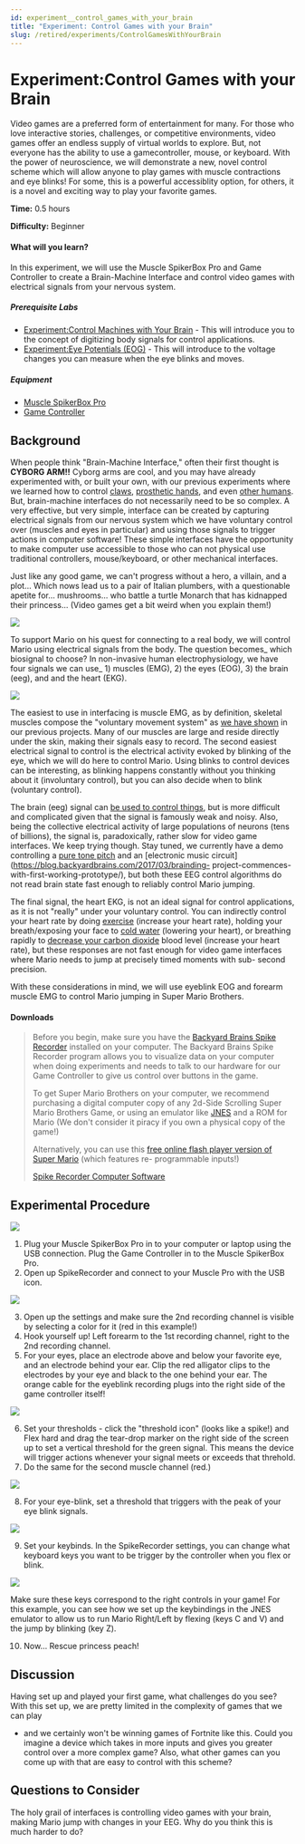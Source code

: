 ```yaml
---
id: experiment__control_games_with_your_brain
title: "Experiment: Control Games with your Brain"
slug: /retired/experiments/ControlGamesWithYourBrain
---
```


# Experiment:Control Games with your Brain

Video games are a preferred form of entertainment for many. For those who love
interactive stories, challenges, or competitive environments, video games
offer an endless supply of virtual worlds to explore. But, not everyone has
the ability to use a gamecontroller, mouse, or keyboard. With the power of
neuroscience, we will demonstrate a new, novel control scheme which will allow
anyone to play games with muscle contractions and eye blinks! For some, this
is a powerful accessiblity option, for others, it is a novel and exciting way
to play your favorite games.

**Time:**  0.5 hours

**Difficulty:**   Beginner

#### What will you learn?

In this experiment, we will use the Muscle SpikerBox Pro and Game Controller
to create a Brain-Machine Interface and control video games with electrical
signals from your nervous system.

##### Prerequisite Labs

  * [Experiment:Control Machines with Your Brain](https://backyardbrains.com/experiments/MuscleSpikerShield) - This will introduce you to the concept of digitizing body signals for control applications.
  * [Experiment:Eye Potentials (EOG)](https://backyardbrains.com/experiments/EOG) - This will introduce to the voltage changes you can measure when the eye blinks and moves.

##### Equipment

* [Muscle SpikerBox Pro](https://backyardbrains.com/products/MuscleSpikerBoxPro)
* [Game Controller](https://backyardbrains.com/products/GameController)

## Background

When people think "Brain-Machine Interface," often their first thought is
**CYBORG ARM!!** Cyborg arms are cool, and you may have already experimented
with, or built your own, with our previous experiments where we learned how to
control
[claws](https://backyardbrains.com/experiments/MuscleSpikerShield_GripperHand),
[prosthetic hands](https://backyardbrains.com/experiments/diyneuroprosthetic),
and even [other
humans](https://backyardbrains.com/experiments/humanhumaninterface). But,
brain-machine interfaces do not necessarily need to be so complex. A very
effective, but very simple, interface can be created by capturing electrical
signals from our nervous system which we have voluntary control over (muscles
and eyes in particular) and using those signals to trigger actions in computer
software! These simple interfaces have the opportunity to make computer use
accessible to those who can not physical use traditional controllers,
mouse/keyboard, or other mechanical interfaces.

Just like any good game, we can't progress without a hero, a villain, and a
plot... Which nows lead us to a pair of Italian plumbers, with a questionable
apetite for... mushrooms... who battle a turtle Monarch that has kidnapped
their princess... (Video games get a bit weird when you explain them!)

[
![](./img/MarioLuigi_web.jpg)](https://backyardbrains.com/experiments/img/MarioLuigi_web.jpg)

To support Mario on his quest for connecting to a real body, we will control
Mario using electrical signals from the body. The question becomes_ which
biosignal to choose? In non-invasive human electrophysiology, we have four
signals we can use_ 1) muscles (EMG), 2) the eyes (EOG), 3) the brain (eeg),
and and the heart (EKG).

[
![](./img/Interface_symbols_web.jpg)](https://backyardbrains.com/experiments/img/Interface_symbols_web.jpg)

The easiest to use in interfacing is muscle EMG, as by definition, skeletal
muscles compose the "voluntary movement system" as [we have
shown](https://backyardbrains.com/experiments/MuscleSpikerShield) in our
previous projects. Many of our muscles are large and reside directly under the
skin, making their signals easy to record. The second easiest electrical
signal to control is the electrical activity evoked by blinking of the eye,
which we will do here to control Mario. Using blinks to control devices can be
interesting, as blinking happens constantly without you thinking about it
(involuntary control), but you can also decide when to blink (voluntary
control).

The brain (eeg) signal can [be used to control
things](https://www.pnas.org/content/101/51/17849), but is more difficult and
complicated given that the signal is famously weak and noisy. Also, being the
collective electrical activity of large populations of neurons (tens of
billions), the signal is, paradoxically, rather slow for video game
interfaces. We keep trying though. Stay tuned, we currently have a demo
controlling a [pure tone
pitch](https://www.youtube.com/watch?v=uarpHx8JsEQ&feature=youtu.be) and an
[electronic music circuit](https://blog.backyardbrains.com/2017/03/brainding-
project-commences-with-first-working-prototype/), but both these EEG control
algorithms do not read brain state fast enough to reliably control Mario
jumping.

The final signal, the heart EKG, is not an ideal signal for control
applications, as it is not "really" under your voluntary control. You can
indirectly control your heart rate by doing
[exercise](https://backyardbrains.com/experiments/heartrate) (increase your
heart rate), holding your breath/exposing your face to [cold
water](https://backyardbrains.com/experiments/Sympathetic_Nervous_System)
(lowering your heart), or breathing rapidly to [decrease your carbon
dioxide](https://en.wikipedia.org/wiki/Hyperventilation) blood level (increase
your heart rate), but these responses are not fast enough for video game
interfaces where Mario needs to jump at precisely timed moments with sub-
second precision.

With these considerations in mind, we will use eyeblink EOG and forearm muscle
EMG to control Mario jumping in Super Mario Brothers.

#### Downloads

> Before you begin, make sure you have the [Backyard Brains Spike
> Recorder](https://backyardbrains.com/products/spikerecorder) installed on
> your computer. The Backyard Brains Spike Recorder program allows you to
> visualize data on your computer when doing experiments and needs to talk to
> our hardware for our Game Controller to give us control over buttons in the
> game.
>
> To get Super Mario Brothers on your computer, we recommend purchasing a
> digital computer copy of any 2d-Side Scrolling Super Mario Brothers Game, or
> using an emulator like [JNES](https://www.jabosoft.com/categories/1) and a
> ROM for Mario (We don't consider it piracy if you own a physical copy of the
> game!)
>
> Alternatively, you can use this [free online flash player version of Super
> Mario](https://www.gameshaha.net/super-mario-bros/) (which features re-
> programmable inputs!)
>
> [Spike Recorder Computer
> Software](https://backyardbrains.com/products/spikerecorder)

## Experimental Procedure

[
![](./img/GameControllerSetup.jpg)](https://backyardbrains.com/experiments/img/GameControllerSetup.jpg)

  1. Plug your Muscle SpikerBox Pro in to your computer or laptop using the USB connection. Plug the Game Controller in to the Muscle SpikerBox Pro. 
  2. Open up SpikeRecorder and connect to your Muscle Pro with the USB icon. 

[
![](./img/GameControllerOptions2.png)](https://backyardbrains.com/experiments/img/GameControllerOptions2.png)

  3. Open up the settings and make sure the 2nd recording channel is visible by selecting a color for it (red in this example!) 
  4. Hook yourself up! Left forearm to the 1st recording channel, right to the 2nd recording channel. 
  5. For your eyes, place an electrode above and below your favorite eye, and an electrode behind your ear. Clip the red alligator clips to the electrodes by your eye and black to the one behind your ear. The orange cable for the eyeblink recording plugs into the right side of the game controller itself! 

[
![](./img/GameControllerOptions4.png)](https://backyardbrains.com/experiments/img/GameControllerOptions4.png)

  6. Set your thresholds - click the "threshold icon" (looks like a spike!) and Flex hard and drag the tear-drop marker on the right side of the screen up to set a vertical threshold for the green signal. This means the device will trigger actions whenever your signal meets or exceeds that threhold. 
  7. Do the same for the second muscle channel (red.) 

[
![](./img/GameControllerOptions5.png)](https://backyardbrains.com/experiments/img/GameControllerOptions5.png)

  8. For your eye-blink, set a threshold that triggers with the peak of your eye blink signals. 

[
![](./img/GameControllerOptions3.png)](https://backyardbrains.com/experiments/img/GameControllerOptions3.png)

  9. Set your keybinds. In the SpikeRecorder settings, you can change what keyboard keys you want to be trigger by the controller when you flex or blink. 

[
![](./img/GameControllerOptions6.png)](https://backyardbrains.com/experiments/img/GameControllerOptions6.png)

Make sure these keys correspond to the right controls in your game! For this
example, you can see how we set up the keybindings in the JNES emulator to
allow us to run Mario Right/Left by flexing (keys C and V) and the jump by
blinking (key Z).

  10. Now... Rescue princess peach! 

## Discussion

Having set up and played your first game, what challenges do you see? With
this set up, we are pretty limited in the complexity of games that we can play
- and we certainly won't be winning games of Fortnite like this. Could you
imagine a device which takes in more inputs and gives you greater control over
a more complex game? Also, what other games can you come up with that are easy
to control with this scheme?

## Questions to Consider

The holy grail of interfaces is controlling video games with your brain,
making Mario jump with changes in your EEG. Why do you think this is much
harder to do?